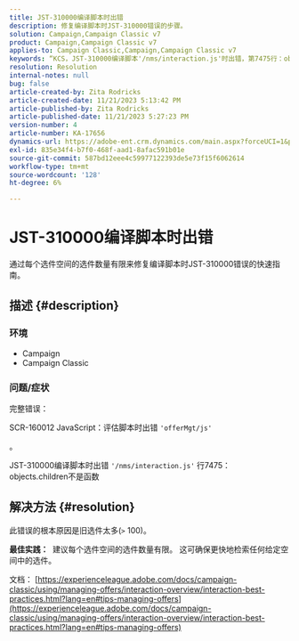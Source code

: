 ```yaml
---
title: JST-310000编译脚本时出错
description: 修复编译脚本时JST-310000错误的步骤。
solution: Campaign,Campaign Classic v7
product: Campaign,Campaign Classic v7
applies-to: Campaign Classic,Campaign,Campaign Classic v7
keywords: “KCS，JST-310000编译脚本'/nms/interaction.js'时出错，第7475行：objects.children不是函数”
resolution: Resolution
internal-notes: null
bug: false
article-created-by: Zita Rodricks
article-created-date: 11/21/2023 5:13:42 PM
article-published-by: Zita Rodricks
article-published-date: 11/21/2023 5:27:23 PM
version-number: 4
article-number: KA-17656
dynamics-url: https://adobe-ent.crm.dynamics.com/main.aspx?forceUCI=1&pagetype=entityrecord&etn=knowledgearticle&id=b8a57d4e-9188-ee11-8179-6045bd006295
exl-id: 835e34f4-b7f0-468f-aad1-8afac591b01e
source-git-commit: 587bd12eee4c59977122393de5e73f15f6062614
workflow-type: tm+mt
source-wordcount: '128'
ht-degree: 6%

---
```


# JST-310000编译脚本时出错


通过每个选件空间的选件数量有限来修复编译脚本时JST-310000错误的快速指南。

## 描述 {#description}


### <b>环境</b>

- Campaign
- Campaign Classic




### <b>问题/症状</b>

完整错误：

SCR-160012 JavaScript：评估脚本时出错 `'offerMgt/js'`

。

JST-310000编译脚本时出错 `'/nms/interaction.js'` 行7475： objects.children不是函数


## 解决方法 {#resolution}


此错误的根本原因是旧选件太多(`>` 100)。

<b>最佳实践：</b>  建议每个选件空间的选件数量有限。 这可确保更快地检索任何给定空间中的选件。

文档： [https://experienceleague.adobe.com/docs/campaign-classic/using/managing-offers/interaction-overview/interaction-best-practices.html?lang=en#tips-managing-offers](https://experienceleague.adobe.com/docs/campaign-classic/using/managing-offers/interaction-overview/interaction-best-practices.html?lang=en#tips-managing-offers)
